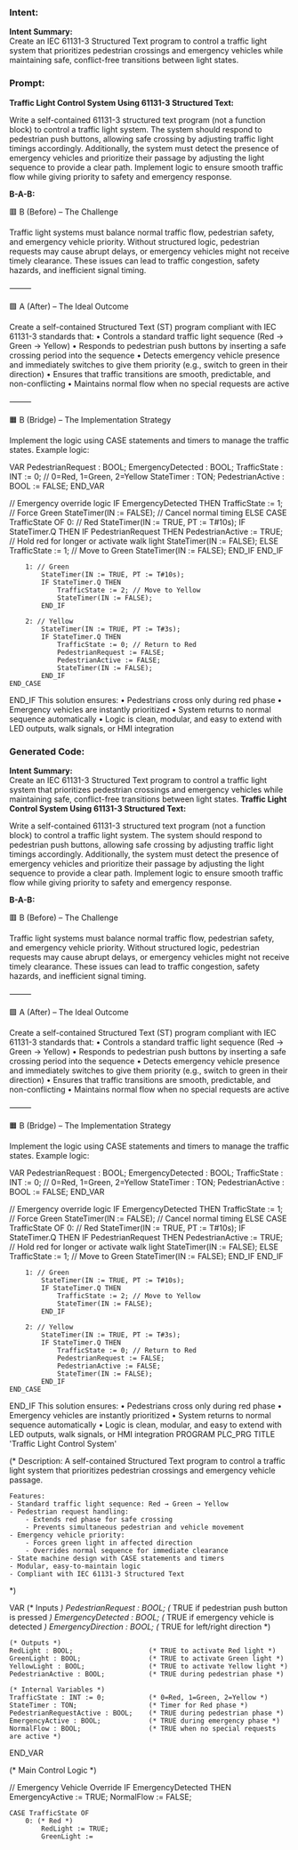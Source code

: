 ### Intent:
**Intent Summary:**  
Create an IEC 61131-3 Structured Text program to control a traffic light system that prioritizes pedestrian crossings and emergency vehicles while maintaining safe, conflict-free transitions between light states.

### Prompt:
**Traffic Light Control System Using 61131-3 Structured Text:**

Write a self-contained 61131-3 structured text program (not a function block) to control a traffic light system. The system should respond to pedestrian push buttons, allowing safe crossing by adjusting traffic light timings accordingly. Additionally, the system must detect the presence of emergency vehicles and prioritize their passage by adjusting the light sequence to provide a clear path. Implement logic to ensure smooth traffic flow while giving priority to safety and emergency response.

**B-A-B:**

🟥 B (Before) – The Challenge

Traffic light systems must balance normal traffic flow, pedestrian safety, and emergency vehicle priority. Without structured logic, pedestrian requests may cause abrupt delays, or emergency vehicles might not receive timely clearance. These issues can lead to traffic congestion, safety hazards, and inefficient signal timing.

⸻

🟩 A (After) – The Ideal Outcome

Create a self-contained Structured Text (ST) program compliant with IEC 61131-3 standards that:
	•	Controls a standard traffic light sequence (Red → Green → Yellow)
	•	Responds to pedestrian push buttons by inserting a safe crossing period into the sequence
	•	Detects emergency vehicle presence and immediately switches to give them priority (e.g., switch to green in their direction)
	•	Ensures that traffic transitions are smooth, predictable, and non-conflicting
	•	Maintains normal flow when no special requests are active

⸻

🟧 B (Bridge) – The Implementation Strategy

Implement the logic using CASE statements and timers to manage the traffic states. Example logic:

VAR
    PedestrianRequest : BOOL;
    EmergencyDetected : BOOL;
    TrafficState : INT := 0;         // 0=Red, 1=Green, 2=Yellow
    StateTimer : TON;
    PedestrianActive : BOOL := FALSE;
END_VAR

// Emergency override logic
IF EmergencyDetected THEN
    TrafficState := 1; // Force Green
    StateTimer(IN := FALSE); // Cancel normal timing
ELSE
    CASE TrafficState OF
        0: // Red
            StateTimer(IN := TRUE, PT := T#10s);
            IF StateTimer.Q THEN
                IF PedestrianRequest THEN
                    PedestrianActive := TRUE;
                    // Hold red for longer or activate walk light
                    StateTimer(IN := FALSE);
                ELSE
                    TrafficState := 1; // Move to Green
                    StateTimer(IN := FALSE);
                END_IF
            END_IF

        1: // Green
            StateTimer(IN := TRUE, PT := T#10s);
            IF StateTimer.Q THEN
                TrafficState := 2; // Move to Yellow
                StateTimer(IN := FALSE);
            END_IF

        2: // Yellow
            StateTimer(IN := TRUE, PT := T#3s);
            IF StateTimer.Q THEN
                TrafficState := 0; // Return to Red
                PedestrianRequest := FALSE;
                PedestrianActive := FALSE;
                StateTimer(IN := FALSE);
            END_IF
    END_CASE
END_IF
This solution ensures:
	•	Pedestrians cross only during red phase
	•	Emergency vehicles are instantly prioritized
	•	System returns to normal sequence automatically
	•	Logic is clean, modular, and easy to extend with LED outputs, walk signals, or HMI integration

### Generated Code:
**Intent Summary:**  
Create an IEC 61131-3 Structured Text program to control a traffic light system that prioritizes pedestrian crossings and emergency vehicles while maintaining safe, conflict-free transitions between light states.
**Traffic Light Control System Using 61131-3 Structured Text:**

Write a self-contained 61131-3 structured text program (not a function block) to control a traffic light system. The system should respond to pedestrian push buttons, allowing safe crossing by adjusting traffic light timings accordingly. Additionally, the system must detect the presence of emergency vehicles and prioritize their passage by adjusting the light sequence to provide a clear path. Implement logic to ensure smooth traffic flow while giving priority to safety and emergency response.

**B-A-B:**

🟥 B (Before) – The Challenge

Traffic light systems must balance normal traffic flow, pedestrian safety, and emergency vehicle priority. Without structured logic, pedestrian requests may cause abrupt delays, or emergency vehicles might not receive timely clearance. These issues can lead to traffic congestion, safety hazards, and inefficient signal timing.

⸻

🟩 A (After) – The Ideal Outcome

Create a self-contained Structured Text (ST) program compliant with IEC 61131-3 standards that:
	•	Controls a standard traffic light sequence (Red → Green → Yellow)
	•	Responds to pedestrian push buttons by inserting a safe crossing period into the sequence
	•	Detects emergency vehicle presence and immediately switches to give them priority (e.g., switch to green in their direction)
	•	Ensures that traffic transitions are smooth, predictable, and non-conflicting
	•	Maintains normal flow when no special requests are active

⸻

🟧 B (Bridge) – The Implementation Strategy

Implement the logic using CASE statements and timers to manage the traffic states. Example logic:

VAR
    PedestrianRequest : BOOL;
    EmergencyDetected : BOOL;
    TrafficState : INT := 0;         // 0=Red, 1=Green, 2=Yellow
    StateTimer : TON;
    PedestrianActive : BOOL := FALSE;
END_VAR

// Emergency override logic
IF EmergencyDetected THEN
    TrafficState := 1; // Force Green
    StateTimer(IN := FALSE); // Cancel normal timing
ELSE
    CASE TrafficState OF
        0: // Red
            StateTimer(IN := TRUE, PT := T#10s);
            IF StateTimer.Q THEN
                IF PedestrianRequest THEN
                    PedestrianActive := TRUE;
                    // Hold red for longer or activate walk light
                    StateTimer(IN := FALSE);
                ELSE
                    TrafficState := 1; // Move to Green
                    StateTimer(IN := FALSE);
                END_IF
            END_IF

        1: // Green
            StateTimer(IN := TRUE, PT := T#10s);
            IF StateTimer.Q THEN
                TrafficState := 2; // Move to Yellow
                StateTimer(IN := FALSE);
            END_IF

        2: // Yellow
            StateTimer(IN := TRUE, PT := T#3s);
            IF StateTimer.Q THEN
                TrafficState := 0; // Return to Red
                PedestrianRequest := FALSE;
                PedestrianActive := FALSE;
                StateTimer(IN := FALSE);
            END_IF
    END_CASE
END_IF
This solution ensures:
	•	Pedestrians cross only during red phase
	•	Emergency vehicles are instantly prioritized
	•	System returns to normal sequence automatically
	•	Logic is clean, modular, and easy to extend with LED outputs, walk signals, or HMI integration
PROGRAM PLC_PRG
TITLE 'Traffic Light Control System'

(*
    Description:
    A self-contained Structured Text program to control a traffic light system
    that prioritizes pedestrian crossings and emergency vehicle passage.

    Features:
    - Standard traffic light sequence: Red → Green → Yellow
    - Pedestrian request handling:
        - Extends red phase for safe crossing
        - Prevents simultaneous pedestrian and vehicle movement
    - Emergency vehicle priority:
        - Forces green light in affected direction
        - Overrides normal sequence for immediate clearance
    - State machine design with CASE statements and timers
    - Modular, easy-to-maintain logic
    - Compliant with IEC 61131-3 Structured Text
*)

VAR
    (* Inputs *)
    PedestrianRequest : BOOL;          (* TRUE if pedestrian push button is pressed *)
    EmergencyDetected : BOOL;         (* TRUE if emergency vehicle is detected *)
    EmergencyDirection : BOOL;         (* TRUE for left/right direction *)

    (* Outputs *)
    RedLight : BOOL;                   (* TRUE to activate Red light *)
    GreenLight : BOOL;                 (* TRUE to activate Green light *)
    YellowLight : BOOL;                (* TRUE to activate Yellow light *)
    PedestrianActive : BOOL;           (* TRUE during pedestrian phase *)

    (* Internal Variables *)
    TrafficState : INT := 0;           (* 0=Red, 1=Green, 2=Yellow *)
    StateTimer : TON;                  (* Timer for Red phase *)
    PedestrianRequestActive : BOOL;    (* TRUE during pedestrian phase *)
    EmergencyActive : BOOL;            (* TRUE during emergency phase *)
    NormalFlow : BOOL;                 (* TRUE when no special requests are active *)
END_VAR

(*
    Main Control Logic
*)

// Emergency Vehicle Override
IF EmergencyDetected THEN
    EmergencyActive := TRUE;
    NormalFlow := FALSE;

    CASE TrafficState OF
        0: (* Red *)
            RedLight := TRUE;
            GreenLight :=
